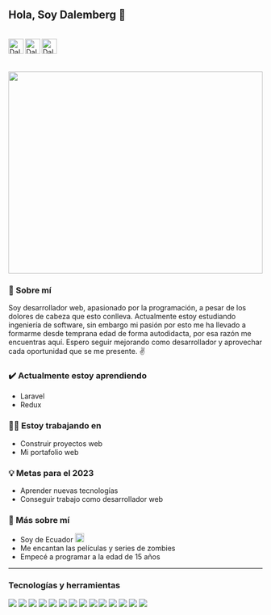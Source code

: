 ## Hola, Soy Dalemberg 👋
<br />
<a href="https://twitter.com/dalemdev/">
  <img align="left" alt="Dalemberg - Twitter" width="30px" src="/assets/twitter.svg" />
</a>
<a href="https://www.linkedin.com/in/dalemberg-garcia-688489216/">
  <img align="left" alt="Dalemberg - Linkedin" width="30px" src="/assets/linkedin.svg" />
</a>
<a href="https://dalemdev.github.io/Portafolio/">
  <img align="left" alt="Dalemberg - website" width="30px" src="/assets/website.png" />
</a>
<br /><br /> <br />

<p align="center">
  <img width="100%" height="400px" src="/assets/gifInit.gif" />
</p>

### 💬 Sobre mí
Soy desarrollador web, apasionado por la programación, a pesar de los dolores de cabeza que esto conlleva. Actualmente estoy estudiando ingeniería de software, sin embargo mi pasión por esto me ha llevado a formarme desde temprana edad de forma autodidacta, por esa razón me encuentras aquí. Espero seguir mejorando como desarrollador y aprovechar cada oportunidad que se me presente. ✌

### ✔️ Actualmente estoy aprendiendo
- Laravel
- Redux

### 👨‍💻 Estoy trabajando en
- Construir proyectos web 
- Mi portafolio web

### 💡 Metas para el 2023
- Aprender nuevas tecnologías
- Conseguir trabajo como desarrollador web

### 👀 Más sobre mí
- Soy de Ecuador <img width="18px" height="18px" src="https://images.emojiterra.com/google/noto-emoji/v2.034/128px/1f1ea-1f1e8.png" />
- Me encantan las películas y series de zombies  
- Empecé a programar a la edad de 15 años 

***

### Tecnologías y herramientas

<img src = "https://img.shields.io/badge/-HTML5-E34F26?style=flat&logo=html5&logoColor=white"> <img src = "https://img.shields.io/badge/-CSS3-1572B6?style=flat&logo=css3&logoColor=white">
<img src="https://img.shields.io/badge/-JavaScript-eed718?style=flat&logo=javascript&logoColor=ffffff">
<img src="https://img.shields.io/badge/-React-000000?style=flat&logo=react&logoColor=00c8ff">
<img src="https://raw.githubusercontent.com/tandpfun/skill-icons/59059d9d1a2c092696dc66e00931cc1181a4ce1f/icons/Laravel-Dark.svg">
<img src="https://raw.githubusercontent.com/tandpfun/skill-icons/59059d9d1a2c092696dc66e00931cc1181a4ce1f/icons/NodeJS-Dark.svg">
<img src="https://raw.githubusercontent.com/tandpfun/skill-icons/59059d9d1a2c092696dc66e00931cc1181a4ce1f/icons/Java-Dark.svg">
<img src="https://raw.githubusercontent.com/tandpfun/skill-icons/59059d9d1a2c092696dc66e00931cc1181a4ce1f/icons/PHP-Dark.svg">
<img src="https://raw.githubusercontent.com/tandpfun/skill-icons/59059d9d1a2c092696dc66e00931cc1181a4ce1f/icons/MongoDB.svg">
<img src="https://raw.githubusercontent.com/tandpfun/skill-icons/59059d9d1a2c092696dc66e00931cc1181a4ce1f/icons/MySQL-Dark.svg">
<img src="https://img.shields.io/badge/-Progressive Web Apps-5A0FC8?style=flat">
<img src="https://raw.githubusercontent.com/tandpfun/skill-icons/59059d9d1a2c092696dc66e00931cc1181a4ce1f/icons/Postman.svg">
<img src="https://raw.githubusercontent.com/tandpfun/skill-icons/59059d9d1a2c092696dc66e00931cc1181a4ce1f/icons/Git.svg">
<img src="https://raw.githubusercontent.com/tandpfun/skill-icons/59059d9d1a2c092696dc66e00931cc1181a4ce1f/icons/VSCode-Dark.svg">
